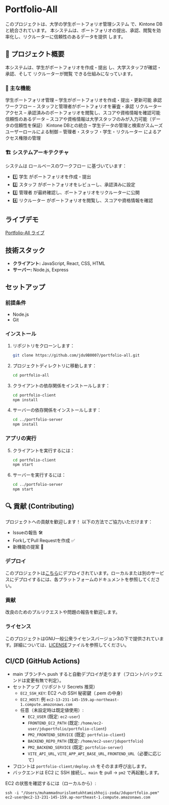# Portfolio-All

このプロジェクトは、大学の学生ポートフォリオ管理システム で、Kintone DB と統合されています。
本システムは、ポートフォリオの提出、承認、閲覧を効率化し、リクルーターに信頼性のあるデータを提供 します。

## 📌 プロジェクト概要

本システムは、学生がポートフォリオを作成・提出 し、大学スタッフが確認・承認、そして リクルーターが閲覧 できる仕組みになっています。

### 🔹 主な機能

学生ポートフォリオ管理 – 学生がポートフォリオを作成・提出・更新可能
承認ワークフロー – スタッフと管理者がポートフォリオを審査・承認
リクルーターアクセス – 承認済みのポートフォリオを閲覧し、スコアや資格情報を確認可能
信頼性のあるデータ – スコアや資格情報は大学スタッフのみが入力可能（データの信頼性を保証）
Kintone DBとの統合 – 学生データの管理と検索がスムーズ
ユーザーロールによる制御 – 管理者・スタッフ・学生・リクルーター によるアクセス権限の管理

### 🏗 システムアーキテクチャ

システムは ロールベースのワークフロー に基づいています：

- 1️⃣ 学生 がポートフォリオを作成・提出
- 2️⃣ スタッフ がポートフォリオをレビューし、承認済みに設定
- 3️⃣ 管理者 が最終確認し、ポートフォリオをリクルーターに公開
- 4️⃣ リクルーター がポートフォリオを閲覧し、スコアや資格情報を確認

## ライブデモ

[Portfolio-All ライブ](https://portfolio.jdu.uz)

## 技術スタック

- **クライアント:** JavaScript, React, CSS, HTML
- **サーバー:** Node.js, Express

## セットアップ

### 前提条件

- Node.js
- Git

### インストール

1. リポジトリをクローンします：
   ```bash
   git clone https://github.com/jdu9B0007/portfolio-all.git
   ```
2. プロジェクトディレクトリに移動します：
   ```bash
   cd portfolio-all
   ```
3. クライアントの依存関係をインストールします：
   ```bash
   cd portfolio-client
   npm install
   ```
4. サーバーの依存関係をインストールします：
   ```bash
   cd ../portfolio-server
   npm install
   ```

### アプリの実行

5. クライアントを実行するには：
   ```bash
   cd portfolio-client
   npm start
   ```
6. サーバーを実行するには：
   ```bash
   cd ../portfolio-server
   npm start
   ```

## 🔍 貢献 (Contributing)

プロジェクトへの貢献を歓迎します！
以下の方法でご協力いただけます：

- Issueの報告 🛠
- ForkしてPull Requestを作成 ✅
- 新機能の提案 🚀

### デプロイ

このプロジェクトは[こちら](https://portfolio.jdu.uz)にデプロイされています。ローカルまたは別のサービスにデプロイするには、各プラットフォームのドキュメントを参照してください。

### 貢献

改良のためのプルリクエストや問題の報告を歓迎します。

### ライセンス

このプロジェクトはGNU一般公衆ライセンスバージョン3の下で提供されています。詳細については、[LICENSE](LICENSE)ファイルを参照してください。

## CI/CD (GitHub Actions)

- main ブランチへ push すると自動デプロイが走ります（フロント/バックエンドは変更有無で判定）。
- セットアップ（リポジトリ Secrets 推奨）
  - `EC2_SSH_KEY`: EC2 への SSH 秘密鍵（.pem の中身）
  - `EC2_HOST`: 例 `ec2-13-231-145-159.ap-northeast-1.compute.amazonaws.com`
  - 任意（未設定時は既定値使用）:
    - `EC2_USER` (既定: `ec2-user`)
    - `FRONTEND_EC2_PATH` (既定: `/home/ec2-user/jduportfolio/portfolio-client`)
    - `PM2_FRONTEND_SERVICE` (既定: `portfolio-client`)
    - `BACKEND_REPO_PATH` (既定: `/home/ec2-user/jduportfolio`)
    - `PM2_BACKEND_SERVICE` (既定: `portfolio-server`)
    - `VITE_API_URL`, `VITE_APP_API_BASE_URL`, `FRONTEND_URL`（必要に応じて）
- フロントは `portfolio-client/deploy.sh` をそのまま呼び出します。
- バックエンドは EC2 に SSH 接続し、`main` を pull → `pm2` で再起動します。

EC2 の状態を確認するには（ローカルから）:

```
ssh -i "/Users/muhammadnurislomtukhtamishhoji-zoda/Jduportfolio.pem" ec2-user@ec2-13-231-145-159.ap-northeast-1.compute.amazonaws.com
```
